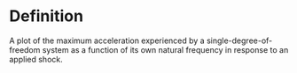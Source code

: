 # Definition

A plot of the maximum acceleration experienced by a
single-degree-of-freedom system as a function of its own natural
frequency in response to an applied shock.

